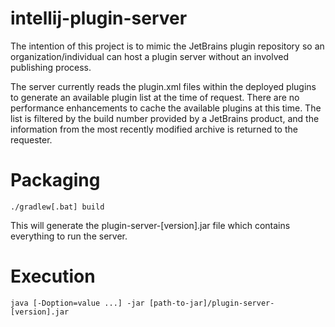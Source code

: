 # intellij-plugin-server
The intention of this project is to mimic the JetBrains plugin repository so an organization/individual can host a plugin server without an involved publishing process.

The server currently reads the plugin.xml files within the deployed plugins to generate an available plugin list at the time of request.  There are no performance enhancements to cache the available plugins at this time.  The list is filtered by the build number provided by a JetBrains product, and the information from the most recently modified archive is returned to the requester.

# Packaging
`./gradlew[.bat] build`

This will generate the plugin-server-[version].jar file which contains everything to run the server.

# Execution
`java [-Doption=value ...] -jar [path-to-jar]/plugin-server-[version].jar`

